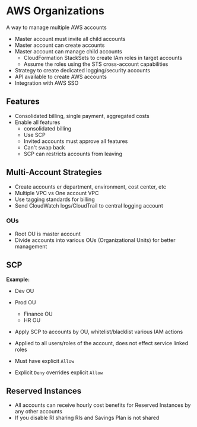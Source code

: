 # AWS Organizations

A way to manage multiple AWS accounts

* Master account must invite all child accounts
* Master account can create accounts
* Master account can manage child accounts
  * CloudFormation StackSets to create IAm roles in target accounts
  * Assume the roles using the STS cross-account capabilities
* Strategy to create dedicated logging/security accounts
* API available to create AWS accounts
* Integration with AWS SSO


## Features

* Consolidated billing, single payment, aggregated costs
* Enable all features
  * consolidated billing
  * Use SCP
  * Invited accounts must approve all features
  * Can't swap back
  * SCP can restricts accounts from leaving

## Multi-Account Strategies

* Create accounts er department, environment, cost center, etc
* Multiple VPC vs One account VPC
* Use tagging standards for billing
* Send CloudWatch logs/CloudTrail to central logging account

### OUs

* Root OU is master account
* Divide accounts into various OUs (Organizational Units) for better management

## SCP

**Example:**

* Dev OU
* Prod OU
  * Finance OU
  * HR OU

* Apply SCP to accounts by OU, whitelist/blacklist various IAM actions
* Applied to all users/roles of the account, does not effect service linked roles
* Must have explicit `Allow`
* Explicit `Deny` overrides explicit `Allow`

## Reserved Instances

* All accounts can receive hourly cost benefits for Reserved Instances by any other accounts
* If you disable RI sharing RIs and Savings Plan is not shared
